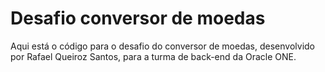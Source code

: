 # Desafio conversor de moedas
Aqui está o código para o desafio do conversor de moedas, desenvolvido por Rafael Queiroz Santos, para a turma de back-end da Oracle ONE.
